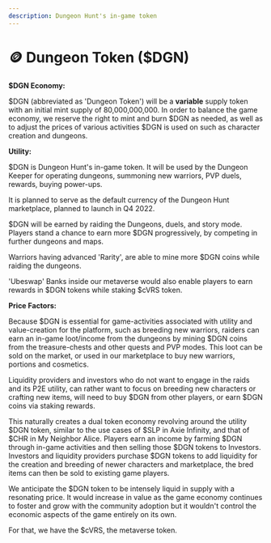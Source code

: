 ```yaml
---
description: Dungeon Hunt's in-game token
---
```


# 🪙 Dungeon Token ($DGN)

**$DGN Economy:**

$DGN (abbreviated as 'Dungeon Token') will be a **variable** supply token with an initial mint supply of 80,000,000,000. In order to balance the game economy, we reserve the right to mint and burn $DGN as needed, as well as to adjust the prices of various activities $DGN is used on such as character creation and dungeons.

**Utility:**

$DGN is Dungeon Hunt's in-game token. It will be used by the Dungeon Keeper for operating dungeons, summoning new warriors, PVP duels, rewards, buying power-ups.

It is planned to serve as the default currency of the Dungeon Hunt marketplace, planned to launch in Q4 2022.

$DGN will be earned by raiding the Dungeons, duels, and story mode. Players stand a chance to earn more $DGN progressively, by competing in further dungeons and maps.

Warriors having advanced 'Rarity', are able to mine more $DGN coins while raiding the dungeons.

'Ubeswap' Banks inside our metaverse would also enable players to earn rewards in $DGN tokens while staking $cVRS token.

**Price Factors:**

Because $DGN is essential for game-activities associated with utility and value-creation for the platform, such as breeding new warriors, raiders can earn an in-game loot/income from the dungeons by mining $DGN coins from the treasure-chests and other quests and PVP modes. This loot can be sold on the market, or used in our marketplace to buy new warriors, portions and cosmetics.

Liquidity providers and investors who do not want to engage in the raids and its P2E utility, can rather want to focus on breeding new characters or crafting new items, will need to buy $DGN from other players, or earn $DGN coins via staking rewards.

This naturally creates a dual token economy revolving around the utility $DGN token, similar to the use cases of $SLP in Axie Infinity, and that of $CHR in My Neighbor Alice. Players earn an income by farming $DGN through in-game activities and then selling those $DGN tokens to Investors. Investors and liquidity providers purchase $DGN tokens to add liquidity for the creation and breeding of newer characters and marketplace, the bred items can then be sold to existing game players.

We anticipate the $DGN token to be intensely liquid in supply with a resonating price. It would increase in value as the game economy continues to foster and grow with the community adoption but it wouldn't control the economic aspects of the game entirely on its own.

For that, we have the $cVRS, the metaverse token.
